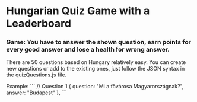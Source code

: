 <h1>Hungarian Quiz Game with a Leaderboard</h1>
<h3>Game: You have to answer the shown question, earn points for every good answer and lose a health for wrong answer.</h3>
<p>There are 50 questions based on Hungary relatively easy. You can create new questions or add to the existing ones, just follow the JSON syntax in the quizQuestions.js file.</p>
Example:
``` 
  // Question 1
  {
    question: "Mi a fővárosa Magyarországnak?",
    answer: "Budapest"
  },
```

